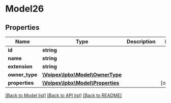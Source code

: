 # Model26

## Properties
Name | Type | Description | Notes
------------ | ------------- | ------------- | -------------
**id** | **string** |  | 
**name** | **string** |  | 
**extension** | **string** |  | 
**owner_type** | [**\Voipex\Ipbx\Model\OwnerType**](OwnerType.md) |  | 
**properties** | [**\Voipex\Ipbx\Model\Properties**](Properties.md) |  | [optional] 

[[Back to Model list]](../../README.md#documentation-for-models) [[Back to API list]](../../README.md#documentation-for-api-endpoints) [[Back to README]](../../README.md)

